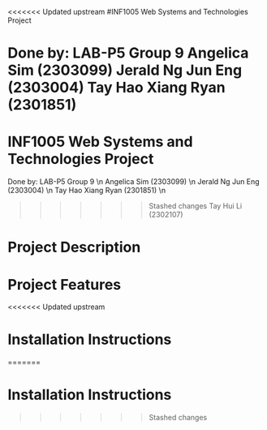 <<<<<<< Updated upstream
#INF1005 Web Systems and Technologies Project

Done by: LAB-P5 Group 9
Angelica Sim (2303099)
Jerald Ng Jun Eng (2303004)
Tay Hao Xiang Ryan (2301851)
=======
# INF1005 Web Systems and Technologies Project

Done by: LAB-P5 Group 9 \n
Angelica Sim (2303099) \n
Jerald Ng Jun Eng (2303004) \n
Tay Hao Xiang Ryan (2301851) \n
>>>>>>> Stashed changes
Tay Hui Li (2302107)

# Project Description


# Project Features


<<<<<<< Updated upstream
# Installation Instructions
=======
# Installation Instructions
>>>>>>> Stashed changes
